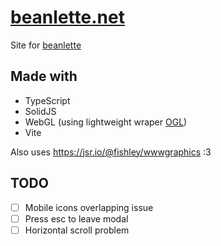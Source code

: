 # [beanlette.net](https://beanlette.net)

Site for [beanlette](https://x.com/majorbean_)

## Made with

- TypeScript
- SolidJS
- WebGL (using lightweight wraper [OGL](https://github.com/oframe/ogl))
- Vite

Also uses https://jsr.io/@fishley/wwwgraphics :3

## TODO

- [ ] Mobile icons overlapping issue
- [ ] Press esc to leave modal
- [ ] Horizontal scroll problem
